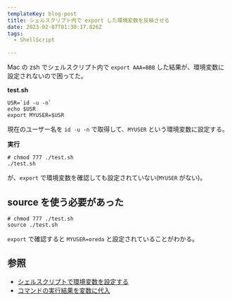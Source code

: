 ```yaml
---
templateKey: blog-post
title: シェルスクリプト内で export した環境変数を反映させる
date: 2023-02-07T01:30:17.826Z
tags:
  - ShellScript

---
```


Mac の zsh でシェルスクリプト内で ``export AAA=BBB`` した結果が、環境変数に設定されないので困ってた。

**test.sh**

```shellscript
USR=`id -u -n`
echo $USR
export MYUSER=$USR
```

現在のユーザー名を ``id -u -n`` で取得して、``MYUSER`` という環境変数に設定する。

**実行**

```shellscript
# chmod 777 ./test.sh
./test.sh
```

が、``export`` で環境変数を確認しても設定されていない(``MYUSER`` がない)。

## source を使う必要があった

```shellscript
# chmod 777 ./test.sh
source ./test.sh
```

``export``  で確認すると ``MYUSER=oreda`` と設定されていることがわかる。

## 参照

- [シェルスクリプトで環境変数を設定する](https://omoshiro-joho.com/tech-center/tips/tips_200408170045.html)
- [コマンドの実行結果を変数に代入](http://www.ajisaba.net/sh/var_command.html)


